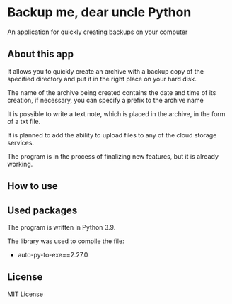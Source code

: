 # Backup me, dear uncle Python
An application for quickly creating backups on your computer

## About this app
It allows you to quickly create an archive with a backup copy of the specified directory and put it in the right place on your hard disk.  

The name of the archive being created contains the date and time of its creation, if necessary, you can specify a prefix to the archive name

It is possible to write a text note, which is placed in the archive, in the form of a txt file.

It is planned to add the ability to upload files to any of the cloud storage services.

The program is in the process of finalizing new features, but it is already working.
## How to use


## Used packages
The program is written in Python 3.9.

The library was used to compile the file:
- auto-py-to-exe==2.27.0

## License

MIT License
